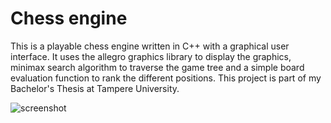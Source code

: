 Chess engine
======

This is a playable chess engine written in C++ with a graphical user interface. It uses the allegro graphics library to display the graphics, minimax search algorithm to traverse the game tree and a simple board evaluation function to rank the different positions. This project is part of my Bachelor's Thesis at Tampere University.

![screenshot](https://i.imgur.com/BD5k92o.png)


